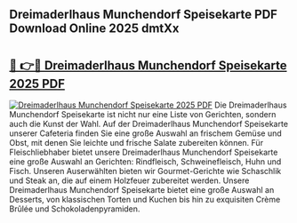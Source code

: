## Dreimaderlhaus Munchendorf Speisekarte PDF Download Online 2025 dmtXx

# <h2><a href="http://gc97eoo.nevu.top/?p=Dreimaderlhaus+Munchendorf+Speisekarte">🔗 👉🔴 Dreimaderlhaus Munchendorf Speisekarte 2025 PDF</a></h2>

[![Dreimaderlhaus Munchendorf Speisekarte 2025 PDF](https://i.imgur.com/dBaPXMq.png)](http://gc97eoo.nevu.top/?p=Dreimaderlhaus+Munchendorf+Speisekarte)
Die Dreimaderlhaus Munchendorf Speisekarte ist nicht nur eine Liste von Gerichten, sondern auch die Kunst der Wahl. Auf der Dreimaderlhaus Munchendorf Speisekarte unserer Cafeteria finden Sie eine große Auswahl an frischem Gemüse und Obst, mit denen Sie leichte und frische Salate zubereiten können. Für Fleischliebhaber bietet unsere Dreimaderlhaus Munchendorf Speisekarte eine große Auswahl an Gerichten: Rindfleisch, Schweinefleisch, Huhn und Fisch. Unseren Auserwählten bieten wir Gourmet-Gerichte wie Schaschlik und Steak an, die auf einem Holzfeuer zubereitet werden. Unsere Dreimaderlhaus Munchendorf Speisekarte bietet eine große Auswahl an Desserts, von klassischen Torten und Kuchen bis hin zu exquisiten Crème Brûlée und Schokoladenpyramiden.
